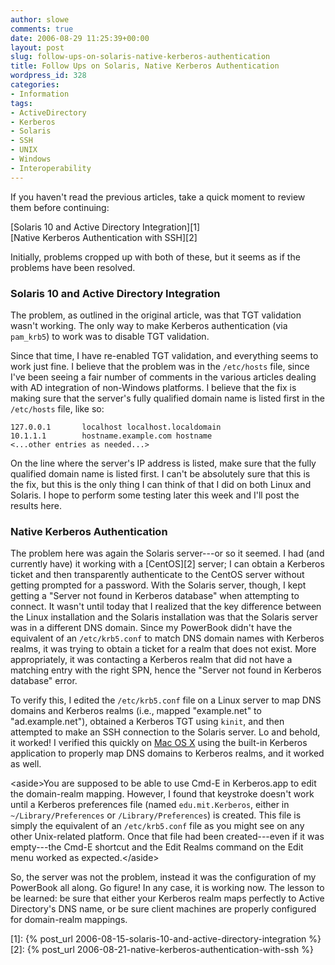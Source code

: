 ```yaml
---
author: slowe
comments: true
date: 2006-08-29 11:25:39+00:00
layout: post
slug: follow-ups-on-solaris-native-kerberos-authentication
title: Follow Ups on Solaris, Native Kerberos Authentication
wordpress_id: 328
categories:
- Information
tags:
- ActiveDirectory
- Kerberos
- Solaris
- SSH
- UNIX
- Windows
- Interoperability
---
```


If you haven't read the previous articles, take a quick moment to review them before continuing:

[Solaris 10 and Active Directory Integration][1]  
[Native Kerberos Authentication with SSH][2]

Initially, problems cropped up with both of these, but it seems as if the problems have been resolved.

### Solaris 10 and Active Directory Integration

The problem, as outlined in the original article, was that TGT validation wasn't working. The only way to make Kerberos authentication (via `pam_krb5`) to work was to disable TGT validation.

Since that time, I have re-enabled TGT validation, and everything seems to work just fine. I believe that the problem was in the `/etc/hosts` file, since I've been seeing a fair number of comments in the various articles dealing with AD integration of non-Windows platforms. I believe that the fix is making sure that the server's fully qualified domain name is listed first in the `/etc/hosts` file, like so:

    127.0.0.1       localhost localhost.localdomain
    10.1.1.1        hostname.example.com hostname
    <...other entries as needed...>

On the line where the server's IP address is listed, make sure that the fully qualified domain name is listed first. I can't be absolutely sure that this is the fix, but this is the only thing I can think of that I did on both Linux and Solaris. I hope to perform some testing later this week and I'll post the results here.

### Native Kerberos Authentication

The problem here was again the Solaris server---or so it seemed. I had (and currently have) it working with a [CentOS][2] server; I can obtain a Kerberos ticket and then transparently authenticate to the CentOS server without getting prompted for a password. With the Solaris server, though, I kept getting a "Server not found in Kerberos database" when attempting to connect. It wasn't until today that I realized that the key difference between the Linux installation and the Solaris installation was that the Solaris server was in a different DNS domain. Since my PowerBook didn't have the equivalent of an `/etc/krb5.conf` to match DNS domain names with Kerberos realms, it was trying to obtain a ticket for a realm that does not exist. More appropriately, it was contacting a Kerberos realm that did not have a matching entry with the right SPN, hence the "Server not found in Kerberos database" error.

To verify this, I edited the `/etc/krb5.conf` file on a Linux server to map DNS domains and Kerberos realms (i.e., mapped "example.net" to "ad.example.net"), obtained a Kerberos TGT using `kinit`, and then attempted to make an SSH connection to the Solaris server. Lo and behold, it worked! I verified this quickly on [Mac OS X](http://www.apple.com/macosx/) using the built-in Kerberos application to properly map DNS domains to Kerberos realms, and it worked as well.

&lt;aside&gt;You are supposed to be able to use Cmd-E in Kerberos.app to edit the domain-realm mapping. However, I found that keystroke doesn't work until a Kerberos preferences file (named `edu.mit.Kerberos`, either in `~/Library/Preferences` or `/Library/Preferences`) is created. This file is simply the equivalent of an `/etc/krb5.conf` file as you might see on any other Unix-related platform. Once that file had been created---even if it was empty---the Cmd-E shortcut and the Edit Realms command on the Edit menu worked as expected.&lt;/aside&gt;

So, the server was not the problem, instead it was the configuration of my PowerBook all along. Go figure! In any case, it is working now. The lesson to be learned: be sure that either your Kerberos realm maps perfectly to Active Directory's DNS name, or be sure client machines are properly configured for domain-realm mappings.

[1]: {% post_url 2006-08-15-solaris-10-and-active-directory-integration %}
[2]: {% post_url 2006-08-21-native-kerberos-authentication-with-ssh %}
